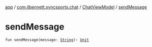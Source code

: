 [app](../../index.md) / [com.jlbennett.syncsports.chat](../index.md) / [ChatViewModel](index.md) / [sendMessage](./send-message.md)

# sendMessage

`fun sendMessage(message: `[`String`](https://kotlinlang.org/api/latest/jvm/stdlib/kotlin/-string/index.html)`): `[`Unit`](https://kotlinlang.org/api/latest/jvm/stdlib/kotlin/-unit/index.html)
